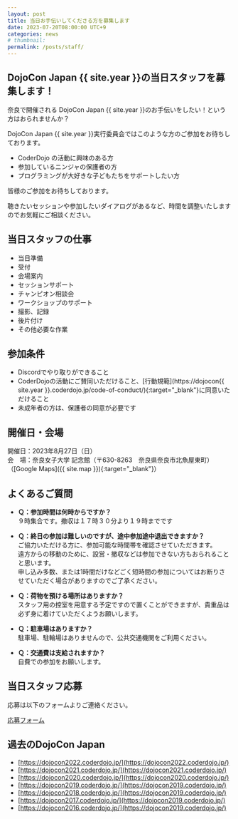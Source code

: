 ```yaml
---
layout: post
title: 当日お手伝いしてくださる方を募集します
date: 2023-07-20T08:00:00 UTC+9
categories: news
# thumbnail: 
permalink: /posts/staff/
---
```

## DojoCon Japan {{ site.year }}の当日スタッフを募集します！

奈良で開催される DojoCon Japan {{ site.year }}のお手伝いをしたい！という方はおられませんか？

DojoCon Japan {{ site.year }}実行委員会ではこのような方のご参加をお待ちしております。
- CoderDojo の活動に興味のある方
- 参加しているニンジャの保護者の方
- プログラミングが大好きな子どもたちをサポートしたい方

皆様のご参加をお待ちしております。

聴きたいセッションや参加したいダイアログがあるなど、時間を調整いたしますのでお気軽にご相談ください。

## 当日スタッフの仕事
- 当日準備
- 受付
- 会場案内
- セッションサポート
- チャンピオン相談会
- ワークショップのサポート
- 撮影、記録
- 後片付け
- その他必要な作業

## 参加条件
- Discordでやり取りができること
- CoderDojoの活動にご賛同いただけること、[行動規範](https://dojocon{{ site.year }}.coderdojo.jp/code-of-conduct/){:target="_blank"}に同意いただけること
- 未成年者の方は、保護者の同意が必要です

## 開催日・会場
開催日：2023年8月27日（日）  
会　場：奈良女子大学 記念館（〒630-8263　奈良県奈良市北魚屋東町）（[Google Maps]({{ site.map }}){:target="_blank"}）

## よくあるご質問
- **Ｑ：参加時間は何時からですか？**  
９時集合です。撤収は１７時３０分より１９時までです

- **Ｑ：終日の参加は難しいのですが、途中参加途中退出できますか？**  
ご協力いただける方に、参加可能な時間帯を確認させていただきます。  
遠方からの移動のために、設営・撤収などは参加できない方もおられることと思います。  
申し込み多数、または1時間だけなどごく短時間の参加についてはお断りさせていただく場合がありますのでご了承ください。

- **Ｑ：荷物を預ける場所はありますか？**  
スタッフ用の控室を用意する予定ですので置くことができますが、貴重品は必ず身に着けていただくようお願いします。

- **Ｑ：駐車場はありますか？**  
駐車場、駐輪場はありませんので、公共交通機関をご利用ください。

- **Ｑ：交通費は支給されますか？**  
自費での参加をお願いします。

## 当日スタッフ応募
応募は以下のフォームよりご連絡ください。

<div class='framed_button'>
    <a href='https://forms.gle/VDE6sSuBAz3TnC366' target='_blank'>応募フォーム</a>
</div>

## 過去のDojoCon Japan
- [https://dojocon2022.coderdojo.jp/](https://dojocon2022.coderdojo.jp/)
- [https://dojocon2021.coderdojo.jp/](https://dojocon2021.coderdojo.jp/)
- [https://dojocon2020.coderdojo.jp/](https://dojocon2020.coderdojo.jp/)
- [https://dojocon2019.coderdojo.jp/](https://dojocon2019.coderdojo.jp/)
- [https://dojocon2018.coderdojo.jp/](https://dojocon2019.coderdojo.jp/)
- [https://dojocon2017.coderdojo.jp/](https://dojocon2019.coderdojo.jp/)
- [https://dojocon2016.coderdojo.jp/](https://dojocon2019.coderdojo.jp/)
